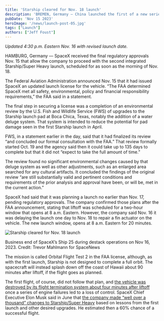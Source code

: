 ```yaml
---
title: 'Starship cleared for Nov. 18 launch'
description: 'BREMEN, Germany — China launched the first of a new series of Haiyang ocean observation satellites late Wednesday.'
pubDate: 'Nov 15 2023'
heroImage: '/news/launch-post-05.jpg'
tags: ["Launch"]
authors: ["Jeff Foust"]
---
```


_Updated 4:30 p.m. Eastern Nov. 16 with revised launch date._

HAMBURG, Germany — SpaceX received the final regulatory approvals Nov. 15 that allow the company to proceed with the second integrated Starship/Super Heavy launch, scheduled for as soon as the morning of Nov. 18.

The Federal Aviation Administration announced Nov. 15 that it had issued SpaceX an updated launch license for the vehicle. “The FAA determined SpaceX met all safety, environmental, policy and financial responsibility requirements,” the FAA said in a statement.

The final step in securing a license was a completion of an environmental review by the U.S. Fish and Wildlife Service (FWS) of upgrades to the Starship launch pad at Boca Chica, Texas, notably the addition of a water deluge system. That system is intended to reduce the potential for pad damage seen in the first Starship launch in April.

FWS, in a statement earlier in the day, said that it had finalized its review “and concluded our formal consultation with the FAA.” That review formally started Oct. 19 and the agency said then it could take up to 135 days to complete but that it did not “expect to take the full amount of time.”

The review found no significant environmental changes caused by that deluge system as well as other adjustments, such as an enlarged area searched for any cultural artifacts. It concluded the findings of the original review “are still substantially valid and pertinent conditions and requirements of the prior analysis and approval have been, or will be, met in the current action.”

SpaceX had said that it was planning a launch no earlier than Nov. 17, pending regulatory approvals. The company confirmed those plans after the FAA announcement, stating that liftoff was scheduled for a two-hour window that opens at 8 a.m. Eastern. However, the company said Nov. 16 it was delaying the launch one day to Nov. 18 to repair a fin actuator on the vehicle. The new launch window, opens at 8 a.m. Eastern for 20 minutes.

![Starship cleared for Nov. 18 launch](https://spacenews.com/wp-content/uploads/2023/11/Trevor-Mahlmann-Starship-Nov-16-2023-4195-copy_72dpi.jpg)

Business end of SpaceX’s Ship 25 during destack operations on Nov 16, 2023. Credit: Trevor Mahlmann for SpaceNews

The mission is called Orbital Flight Test 2 in the FAA license, although, as with the first launch, Starship is not designed to complete a full orbit. The spacecraft will instead splash down off the coast of Hawaii about 90 minutes after liftoff, if the flight goes as planned.

The first flight, of course, did not follow that plan, and [the vehicle was destroyed by its flight termination system about four minutes after liftoff](https://spacenews.com/starship-lifts-off-on-first-integrated-test-flight-breaks-apart-minutes-later/) once a series of engine failures led to a loss of control. SpaceX Chief Executive Elon Musk said in June that [the company made “well over a thousand” changes to Starship/Super Heavy](https://spacenews.com/spacex-changing-starship-stage-separation-ahead-of-next-launch/) based on lessons from the first launch and other desired upgrades. He estimated then a 60% chance of a successful flight.
